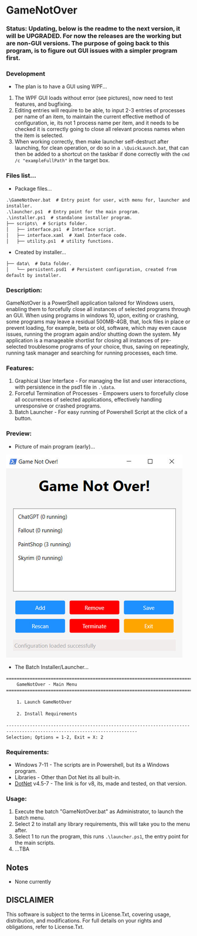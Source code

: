 # GameNotOver
### Status: Updating, below is the readme to the next version, it will be UPGRADED. For now the releases are the working but are non-GUI versions. The purpose of going back to this program, is to figure out GUI issues with a simpler program first.

### Development
- The plan is to have a GUI using WPF...
1. The WPF GUI loads without error (see pictures), now need to test features, and bugfixing.
2. Editing entries will require to be able, to input 2-3 entries of processes per name of an item, to maintain the current effective method of configuration, ie, its not 1 process name per item, and it needs to be checked it is correctly going to close all relevant process names when the item is selected.
2. When working correctly, then make launcher self-destruct after launching, for clean operation, or do so in a `.\QuickLaunch.bat`, that can then be added to a shortcut on the taskbar if done correctly with the `cmd /c "exampleFullPath"` in the target box.

### Files list...
- Package files...
```
.\GameNotOver.bat  # Entry point for user, with menu for, launcher and installer.
.\launcher.ps1  # Entry point for the main program.
.\installer.ps1  # standalone installer program.
├── scripts\  # Scripts folder.
│   ├── interface.ps1  # Interface script.
│   ├── interface.xaml  # Xaml Interface code.
│   ├── utility.ps1  # utility functions.
```
- Created by installer...
```
├── data\  # Data folder.
│   └── persistent.psd1  # Persistent configuration, created from default by installer.
```

### Description:
GameNotOver is a PowerShell application tailored for Windows users, enabling them to forcefully close all instances of selected programs through an GUI. When using programs in windows 10, upon, exiting or crashing, some programs may leave a residual 500MB-4GB, that, lock files in place or prevent loading, for example, beta or old, software, which may even cause issues, running the program again and/or shutting down the system. My application is a manageable shortlist for closing all instances of pre-selected troublesome programs of your choice, thus, saving on repeatingly, running task manager and searching for running processes, each time.

### Features:
1. Graphical User Interface - For managing the list and user interacctions, with persistence in the psd1 file in `.\data`.
2. Forceful Termination of Processes - Empowers users to forcefully close all occurrences of selected applications, effectively handling unresponsive or crashed programs.
3. Batch Launcher - For easy running of Powershell Script at the click of a button.

### Preview:
- Picture of main program (early)...
  
![preview_image](media/WPF_GUI.jpg)
- The Batch Installer/Launcher...
```
========================================================================================================================
    GameNotOver - Main Menu
========================================================================================================================

    1. Launch GameNotOver

    2. Install Requirements

------------------------------------------------------------------------------------------------------------------------
Selection; Options = 1-2, Exit = X: 2
```


### Requirements:
- Windows 7-11 - The scripts are in Powershell, but its a Windows program.
- Libraries - Other than Dot Net its all built-in.
- [DotNet](https://dotnet.microsoft.com/en-us/download/dotnet/8.0) v4.5-7 - The link is for v8, its, made and tested, on that version.

### Usage:
1. Execute the batch "GameNotOver.bat" as Administrator, to launch the batch menu.
2. Select 2 to install any library requirements, this will take you to the menu after.
3. Select 1 to run the program, this runs `.\launcher.ps1`, the entry point for the main scripts.
4. ...TBA

## Notes
- None currently

## DISCLAIMER
This software is subject to the terms in License.Txt, covering usage, distribution, and modifications. For full details on your rights and obligations, refer to License.Txt.
